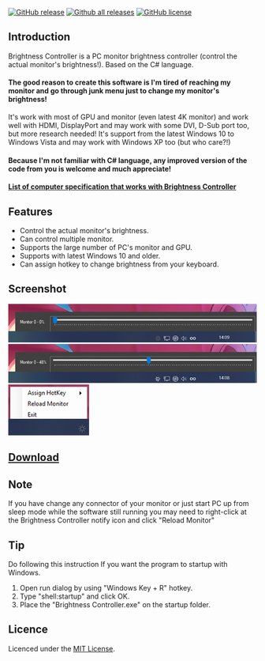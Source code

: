 [![GitHub release](https://img.shields.io/github/release/MinorMole/Brightness_Controller.svg)](https://gitHub.com/MinorMole/Brightness_Controller/releases)
[![Github all releases](https://img.shields.io/github/downloads/MinorMole/Brightness_Controller/total.svg)](https://GitHub.com/MinorMole/Brightness_Controller/releases/)
[![GitHub license](https://img.shields.io/github/license/MinorMole/Brightness_Controller.svg)](https://github.com/MinorMole/Brightness_Controller/blob/master/LICENSE)

## Introduction

Brightness Controller is a PC monitor brightness controller (control the actual monitor's brightness!). Based on the C# language.

#### The good reason to create this software is I'm tired of reaching my monitor and go through junk menu just to change my monitor's brightness!

It's work with most of GPU and monitor (even latest 4K monitor) and work well with HDMI, DisplayPort and may work with some DVI, D-Sub port too, but more research needed! It's support from the latest Windows 10 to Windows Vista and may work with Windows XP too (but who care?!)

#### Because I'm not familiar with C# language, any improved version of the code from you is welcome and much appreciate!

#### [List of computer specification that works with Brightness Controller](https://github.com/MinorMole/Brightness_Controller/wiki/List-of-computer-specification-that-works-with-Brightness-Controller)

## Features

* Control the actual monitor's brightness.
* Can control multiple monitor.
* Supports the large number of PC's monitor and GPU.
* Supports with latest Windows 10 and older.
* Can assign hotkey to change brightness from your keyboard.

## Screenshot

![](https://github.com/MinorMole/Brightness_Controller/raw/master/docs/01.png)
![](https://github.com/MinorMole/Brightness_Controller/raw/master/docs/02.png)
![](https://github.com/MinorMole/Brightness_Controller/raw/master/docs/03.png)

## [Download](https://github.com/MinorMole/Brightness_Controller/releases)

## Note

If you have change any connector of your monitor or just start PC up from sleep mode while the software still running you may need to right-click at the Brightness Controller notify icon and click "Reload Monitor"

## Tip

Do following this instruction If you want the program to startup with Windows.

1. Open run dialog by using "Windows Key + R" hotkey.
2. Type "shell:startup" and click OK.
3. Place the "Brightness Controller.exe" on the startup folder.

## Licence

Licenced under the [MIT License](https://github.com/MinorMole/Brightness_Controller/blob/master/LICENSE).
